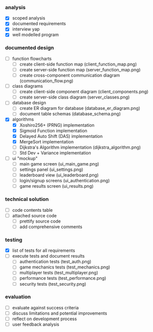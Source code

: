 ### analysis
- [X] scoped analysis
- [X] documented requirements
- [X] interview yap
- [X] well modelled program 

### documented design
- [ ] function flowcharts
  - [ ] create client-side function map (client_function_map.png)
  - [ ] create server-side function map (server_function_map.png)
  - [ ] create cross-component communication diagram (communication_flow.png)
- [ ] class diagrams
  - [ ] create client-side component diagram (client_components.png)
  - [ ] create server-side class diagram (server_classes.png)
- [ ] database design
  - [ ] create ER diagram for database (database_er_diagram.png)
  - [ ] document table schemas (database_schema.png)
- [X] algorithms
  - [X] Xoshiro256+ (PRNG) implementation
  - [X] Sigmoid Function implementation
  - [X] Delayed Auto Shift (DAS) implementation
  - [X] MergeSort implementation
  - [ ] Dijkstra's Algorithm implementation (dijkstra_algorithm.png)
  - [ ] Std Dev + Variance implementation
- [ ] ui "mockup"
  - [ ] main game screen (ui_main_game.png)
  - [ ] settings panel (ui_settings.png)
  - [ ] leaderboard view (ui_leaderboard.png)
  - [ ] login/signup screens (ui_authentication.png)
  - [ ] game results screen (ui_results.png)

### technical solution
- [ ] code contents table
- [ ] attached source code
  - [ ] prettify source code
  - [ ] add comprehensive comments

### testing
- [X] list of tests for all requirements
- [ ] execute tests and document results
  - [ ] authentication tests (test_auth.png)
  - [ ] game mechanics tests (test_mechanics.png)
  - [ ] multiplayer tests (test_multiplayer.png)
  - [ ] performance tests (test_performance.png)
  - [ ] security tests (test_security.png)

### evaluation
- [ ] evaluate against success criteria
- [ ] discuss limitations and potential improvements
- [ ] reflect on development process
- [ ] user feedback analysis
